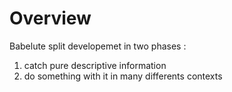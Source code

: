 # Overview

Babelute split developemet in two phases :

1. catch pure descriptive information
2. do something with it in many differents contexts
